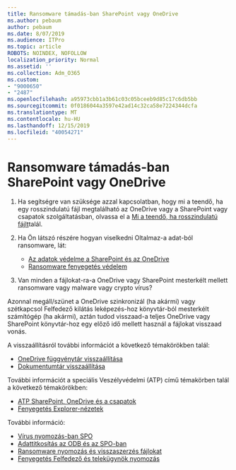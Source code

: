 ```yaml
---
title: Ransomware támadás-ban SharePoint vagy OneDrive
ms.author: pebaum
author: pebaum
ms.date: 8/07/2019
ms.audience: ITPro
ms.topic: article
ROBOTS: NOINDEX, NOFOLLOW
localization_priority: Normal
ms.assetid: ''
ms.collection: Adm_O365
ms.custom:
- "9000650"
- "2487"
ms.openlocfilehash: a95973cbb1a3b61c03c05bceeb9d85c17c6db5bb
ms.sourcegitcommit: 0f0186044a3597e42ad14c32ca58e7224344dcfa
ms.translationtype: MT
ms.contentlocale: hu-HU
ms.lasthandoff: 12/15/2019
ms.locfileid: "40054271"
---
```

# <a name="ransomware-attack-in-sharepoint-or-onedrive"></a>Ransomware támadás-ban SharePoint vagy OneDrive

1.  Ha segítségre van szüksége azzal kapcsolatban, hogy mi a teendő, ha egy rosszindulatú fájl megtalálható az OneDrive vagy a SharePoint vagy csapatok szolgáltatásban, olvassa el a [Mi a teendő, ha rosszindulatú fájlt](https://support.office.com/en-ie/article/what-to-do-when-a-malicious-file-is-found-in-sharepoint-online-onedrive-or-microsoft-teams-01e902ad-a903-4e0f-b093-1e1ac0c37ad2)talál.
2. Ha Ön látszó részére hogyan viselkedni Oltalmaz-a adat-ból ransomware, lát:
    - [Az adatok védelme a SharePoint és az OneDrive](https://docs.microsoft.com/sharepoint/safeguarding-your-data) 
    - [Ransomware fenyegetés védelem](https://docs.microsoft.com/windows/security/threat-protection/intelligence/ransomware-malware)    

3.  Van minden a fájlokat-ra-a OneDrive vagy SharePoint mesterkélt mellett ransomware vagy malware vagy crypto vírus? 

Azonnal megáll/szünet a OneDrive szinkronizál (ha akármi) vagy szétkapcsol Felfedező kilátás leképezés-hoz könyvtár-ból mesterkélt számítógép (ha akármi), aztán tudod visszaad-a teljes OneDrive vagy SharePoint könyvtár-hoz egy előző idő mellett használ a fájlokat visszaad vonás. 

A visszaállításról további információt a következő témakörökben talál:

- [OneDrive függvénytár visszaállítása](https://support.office.com/article/restore-your-onedrive-fa231298-759d-41cf-bcd0-25ac53eb8a150)
- [Dokumentumtár visszaállítása](https://support.office.com/article/restore-a-document-library-317791c3-8bd0-4dfd-8254-3ca90883d39a)

További információt a speciális Veszélyvédelmi (ATP) című témakörben talál a következő témakörökben:
- [ATP SharePoint, OneDrive és a csapatok](https://docs.microsoft.com/office365/securitycompliance/atp-for-spo-odb-and-teams)
- [Fenyegetés Explorer-nézetek](https://docs.microsoft.com/office365/securitycompliance/threat-explorer-views)

További információ:

- [Vírus nyomozás-ban SPO](https://docs.microsoft.com/office365/securitycompliance/virus-detection-in-spo)</br>
- [Adattitkosítás az ODB és az SPO-ban](https://docs.microsoft.com/office365/securitycompliance/data-encryption-in-odb-and-spo)</br>
- [Ransomware nyomozás és visszaszerzés fájlokat](https://support.office.com/article/Ransomware-detection-and-recovering-your-files-0d90ec50-6bfd-40f4-acc7-b8c12c73637f)</br>
- [Fenyegetés Felfedező és telekügynök nyomozás](https://docs.microsoft.com/office365/securitycompliance/threat-explorer-views)